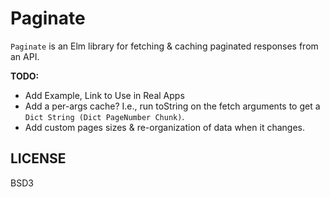 # Paginate

`Paginate` is an Elm library for fetching & caching paginated responses
from an API.

**TODO:**

* Add Example, Link to Use in Real Apps
* Add a per-args cache? I.e., run toString on the fetch arguments to get a
    `Dict String (Dict PageNumber Chunk)`.
* Add custom pages sizes & re-organization of data when it changes.

## LICENSE

BSD3
